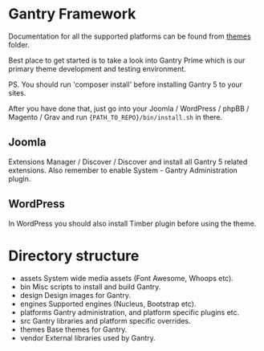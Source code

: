 Gantry Framework
================

Documentation for all the supported platforms can be found from [themes](themes/README.md) folder.

Best place to get started is to take a look into Gantry Prime which is our primary theme development and testing environment.

PS. You should run 'composer install' before installing Gantry 5 to your sites.


After you have done that, just go into your Joomla / WordPress / phpBB / Magento / Grav and run ```{PATH_TO_REPO}/bin/install.sh``` in there.

## Joomla

Extensions Manager / Discover / Discover and install all Gantry 5 related extensions. Also remember to enable System - Gantry Administration plugin.

## WordPress

In WordPress you should also install Timber plugin before using the theme.

Directory structure
===================

- assets        System wide media assets (Font Awesome, Whoops etc).
- bin           Misc scripts to install and build Gantry.
- design        Design images for Gantry.
- engines       Supported engines (Nucleus, Bootstrap etc).
- platforms     Gantry administration, and platform specific plugins etc.
- src           Gantry libraries and platform specific overrides.
- themes        Base themes for Gantry.
- vendor        External libraries used by Gantry.
